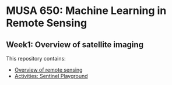 # MUSA 650: Machine Learning in Remote Sensing

## Week1: Overview of satellite imaging

This repository contains:

- [Overview of remote sensing](w1_RS.pdf)
- [Activities: Sentinel Playground](w1_SentinelHub.ipynb)

